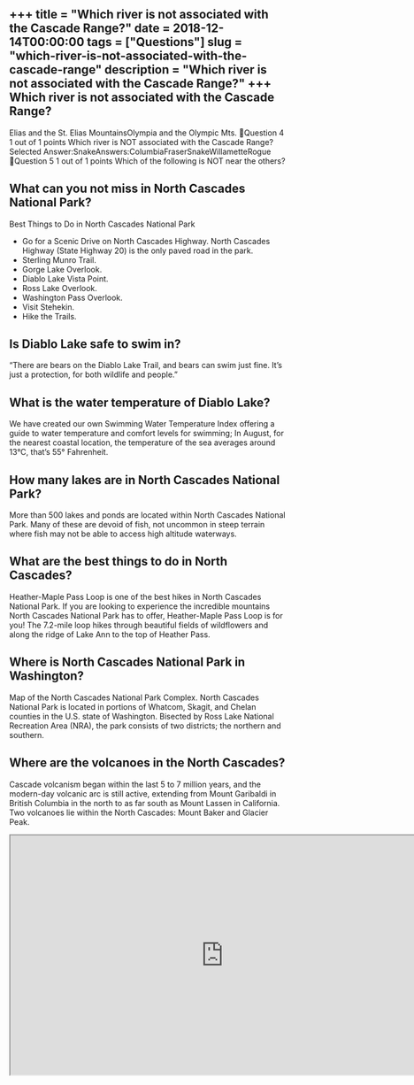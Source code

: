 +++
title = "Which river is not associated with the Cascade Range?"
date = 2018-12-14T00:00:00
tags = ["Questions"]
slug = "which-river-is-not-associated-with-the-cascade-range"
description = "Which river is not associated with the Cascade Range?"
+++
Which river is not associated with the Cascade Range?
-----------------------------------------------------

Elias and the St. Elias MountainsOlympia and the Olympic Mts. Question 4 1 out of 1 points Which river is NOT associated with the Cascade Range? Selected Answer:SnakeAnswers:ColumbiaFraserSnakeWillametteRogue Question 5 1 out of 1 points Which of the following is NOT near the others?

What can you not miss in North Cascades National Park?
------------------------------------------------------

Best Things to Do in North Cascades National Park

- Go for a Scenic Drive on North Cascades Highway. North Cascades Highway (State Highway 20) is the only paved road in the park.
- Sterling Munro Trail.
- Gorge Lake Overlook.
- Diablo Lake Vista Point.
- Ross Lake Overlook.
- Washington Pass Overlook.
- Visit Stehekin.
- Hike the Trails.

Is Diablo Lake safe to swim in?
-------------------------------

“There are bears on the Diablo Lake Trail, and bears can swim just fine. It’s just a protection, for both wildlife and people.”

What is the water temperature of Diablo Lake?
---------------------------------------------

We have created our own Swimming Water Temperature Index offering a guide to water temperature and comfort levels for swimming; In August, for the nearest coastal location, the temperature of the sea averages around 13°C, that’s 55° Fahrenheit.

How many lakes are in North Cascades National Park?
---------------------------------------------------

More than 500 lakes and ponds are located within North Cascades National Park. Many of these are devoid of fish, not uncommon in steep terrain where fish may not be able to access high altitude waterways.

What are the best things to do in North Cascades?
-------------------------------------------------

Heather-Maple Pass Loop is one of the best hikes in North Cascades National Park. If you are looking to experience the incredible mountains North Cascades National Park has to offer, Heather-Maple Pass Loop is for you! The 7.2-mile loop hikes through beautiful fields of wildflowers and along the ridge of Lake Ann to the top of Heather Pass.

Where is North Cascades National Park in Washington?
----------------------------------------------------

Map of the North Cascades National Park Complex. North Cascades National Park is located in portions of Whatcom, Skagit, and Chelan counties in the U.S. state of Washington. Bisected by Ross Lake National Recreation Area (NRA), the park consists of two districts; the northern and southern.

Where are the volcanoes in the North Cascades?
----------------------------------------------

Cascade volcanism began within the last 5 to 7 million years, and the modern-day volcanic arc is still active, extending from Mount Garibaldi in British Columbia in the north to as far south as Mount Lassen in California. Two volcanoes lie within the North Cascades: Mount Baker and Glacier Peak.

<iframe allow="accelerometer; autoplay; clipboard-write; encrypted-media; gyroscope; picture-in-picture" allowfullscreen="" class="__youtube_prefs__  epyt-is-override  no-lazyload" data-no-lazy="1" data-origheight="433" data-origwidth="770" data-skipgform_ajax_framebjll="" height="433" id="_ytid_60983" loading="lazy" src="https://www.youtube.com/embed/Z6ctLUtQI-I?enablejsapi=1&autoplay=0&cc_load_policy=0&cc_lang_pref=&iv_load_policy=1&loop=0&modestbranding=0&rel=1&fs=1&playsinline=0&autohide=2&theme=dark&color=red&controls=1&" title="YouTube player" width="770"></iframe>